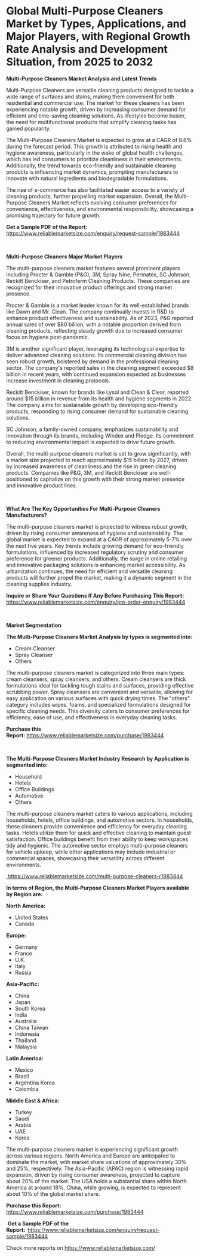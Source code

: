 <p><h1>Global Multi-Purpose Cleaners Market by Types, Applications, and Major Players, with Regional Growth Rate Analysis and Development Situation, from 2025 to 2032</h1></p><p><strong>Multi-Purpose Cleaners Market Analysis and Latest Trends</strong></p>
<p><p>Multi-Purpose Cleaners are versatile cleaning products designed to tackle a wide range of surfaces and stains, making them convenient for both residential and commercial use. The market for these cleaners has been experiencing notable growth, driven by increasing consumer demand for efficient and time-saving cleaning solutions. As lifestyles become busier, the need for multifunctional products that simplify cleaning tasks has gained popularity.</p><p>The Multi-Purpose Cleaners Market is expected to grow at a CAGR of 8.6% during the forecast period. This growth is attributed to rising health and hygiene awareness, particularly in the wake of global health challenges, which has led consumers to prioritize cleanliness in their environments. Additionally, the trend towards eco-friendly and sustainable cleaning products is influencing market dynamics, prompting manufacturers to innovate with natural ingredients and biodegradable formulations. </p><p>The rise of e-commerce has also facilitated easier access to a variety of cleaning products, further propelling market expansion. Overall, the Multi-Purpose Cleaners Market reflects evolving consumer preferences for convenience, effectiveness, and environmental responsibility, showcasing a promising trajectory for future growth.</p></p>
<p><strong>Get a Sample PDF of the Report:&nbsp;</strong> <a href="https://www.reliablemarketsize.com/enquiry/request-sample/1983444?utm_campaign=1885&utm_medium=2&utm_source=Github&utm_content=ia&utm_term=04022025&utm_id=multi-purpose-cleaners">https://www.reliablemarketsize.com/enquiry/request-sample/1983444</a></p>
<p>&nbsp;</p>
<p><strong>Multi-Purpose Cleaners Major Market Players</strong></p>
<p><p>The multi-purpose cleaners market features several prominent players including Procter & Gamble (P&G), 3M, Spray Nine, Permatex, SC Johnson, Reckitt Benckiser, and Petroferm Cleaning Products. These companies are recognized for their innovative product offerings and strong market presence.</p><p>Procter & Gamble is a market leader known for its well-established brands like Dawn and Mr. Clean. The company continually invests in R&D to enhance product effectiveness and sustainability. As of 2023, P&G reported annual sales of over $80 billion, with a notable proportion derived from cleaning products, reflecting steady growth due to increased consumer focus on hygiene post-pandemic.</p><p>3M is another significant player, leveraging its technological expertise to deliver advanced cleaning solutions. Its commercial cleaning division has seen robust growth, bolstered by demand in the professional cleaning sector. The company's reported sales in the cleaning segment exceeded $8 billion in recent years, with continued expansion expected as businesses increase investment in cleaning protocols.</p><p>Reckitt Benckiser, known for brands like Lysol and Clean & Clear, reported around $15 billion in revenue from its health and hygiene segments in 2022. The company aims for sustainable growth by developing eco-friendly products, responding to rising consumer demand for sustainable cleaning solutions.</p><p>SC Johnson, a family-owned company, emphasizes sustainability and innovation through its brands, including Windex and Pledge. Its commitment to reducing environmental impact is expected to drive future growth.</p><p>Overall, the multi-purpose cleaners market is set to grow significantly, with a market size projected to reach approximately $15 billion by 2027, driven by increased awareness of cleanliness and the rise in green cleaning products. Companies like P&G, 3M, and Reckitt Benckiser are well-positioned to capitalize on this growth with their strong market presence and innovative product lines.</p></p>
<p>&nbsp;</p>
<p><strong>What Are The Key Opportunities For Multi-Purpose Cleaners Manufacturers?</strong></p>
<p><p>The multi-purpose cleaners market is projected to witness robust growth, driven by rising consumer awareness of hygiene and sustainability. The global market is expected to expand at a CAGR of approximately 5-7% over the next five years. Key trends include growing demand for eco-friendly formulations, influenced by increased regulatory scrutiny and consumer preference for greener products. Additionally, the surge in online retailing and innovative packaging solutions is enhancing market accessibility. As urbanization continues, the need for efficient and versatile cleaning products will further propel the market, making it a dynamic segment in the cleaning supplies industry.</p></p>
<p><strong>Inquire or Share Your Questions If Any Before Purchasing This Report:</strong> <a href="https://www.reliablemarketsize.com/enquiry/pre-order-enquiry/1983444?utm_campaign=1885&utm_medium=2&utm_source=Github&utm_content=ia&utm_term=04022025&utm_id=multi-purpose-cleaners">https://www.reliablemarketsize.com/enquiry/pre-order-enquiry/1983444</a></p>
<p>&nbsp;</p>
<p><strong>Market Segmentation</strong></p>
<p><strong>The Multi-Purpose Cleaners Market Analysis by types is segmented into:</strong></p>
<p><ul><li>Cream Cleanser</li><li>Spray Cleanser</li><li>Others</li></ul></p>
<p><p>The multi-purpose cleaners market is categorized into three main types: cream cleansers, spray cleansers, and others. Cream cleansers are thick formulations ideal for tackling tough stains and surfaces, providing effective scrubbing power. Spray cleansers are convenient and versatile, allowing for easy application on various surfaces with quick drying times. The "others" category includes wipes, foams, and specialized formulations designed for specific cleaning needs. This diversity caters to consumer preferences for efficiency, ease of use, and effectiveness in everyday cleaning tasks.</p></p>
<p><strong>Purchase this Report:&nbsp;</strong><a href="https://www.reliablemarketsize.com/purchase/1983444?utm_campaign=1885&utm_medium=2&utm_source=Github&utm_content=ia&utm_term=04022025&utm_id=multi-purpose-cleaners">https://www.reliablemarketsize.com/purchase/1983444</a></p>
<p>&nbsp;</p>
<p><strong>The Multi-Purpose Cleaners Market Industry Research by Application is segmented into:</strong></p>
<p><ul><li>Household</li><li>Hotels</li><li>Office Buildings</li><li>Automotive</li><li>Others</li></ul></p>
<p><p>The multi-purpose cleaners market caters to various applications, including households, hotels, office buildings, and automotive sectors. In households, these cleaners provide convenience and efficiency for everyday cleaning tasks. Hotels utilize them for quick and effective cleaning to maintain guest satisfaction. Office buildings benefit from their ability to keep workspaces tidy and hygienic. The automotive sector employs multi-purpose cleaners for vehicle upkeep, while other applications may include industrial or commercial spaces, showcasing their versatility across different environments.</p></p>
<p><a href="https://www.reliablemarketsize.com/multi-purpose-cleaners-r1983444?utm_campaign=1885&utm_medium=2&utm_source=Github&utm_content=ia&utm_term=04022025&utm_id=multi-purpose-cleaners">&nbsp;https://www.reliablemarketsize.com/multi-purpose-cleaners-r1983444</a></p>
<p><strong>In terms of Region, the Multi-Purpose Cleaners Market Players available by Region are:</strong></p>
<p>
    <p> <strong> North America: </strong>
        <ul>
            <li>United States</li>
            <li>Canada</li>
        </ul>
        </p> 
    <p> <strong> Europe: </strong>
        <ul>
            <li>Germany</li>
            <li>France</li>
            <li>U.K.</li>
            <li>Italy</li>
            <li>Russia</li>
        </ul>
        </p> 
    <p> <strong> Asia-Pacific: </strong>
        <ul>
            <li>China</li>
            <li>Japan</li>
            <li>South Korea</li>
            <li>India</li>
            <li>Australia</li>
            <li>China Taiwan</li>
            <li>Indonesia</li>
            <li>Thailand</li>
            <li>Malaysia</li>
        </ul>
        </p> 
    <p> <strong> Latin America: </strong>
        <ul>
            <li>Mexico</li>
            <li>Brazil</li>
            <li>Argentina Korea</li>
            <li>Colombia</li>
        </ul>
        </p> 
    <p> <strong> Middle East & Africa: </strong>
        <ul>
            <li>Turkey</li>
            <li>Saudi</li>
            <li>Arabia</li>
            <li>UAE</li>
            <li>Korea</li>
        </ul>
    </p>
    </p>
<p><p>The multi-purpose cleaners market is experiencing significant growth across various regions. North America and Europe are anticipated to dominate the market, with market share valuations of approximately 30% and 25%, respectively. The Asia-Pacific (APAC) region is witnessing rapid expansion, driven by rising consumer awareness, projected to capture about 20% of the market. The USA holds a substantial share within North America at around 18%. China, while growing, is expected to represent about 10% of the global market share.</p></p>
<p><strong>Purchase this Report: </strong><a href="https://www.reliablemarketsize.com/purchase/1983444?utm_campaign=1885&utm_medium=2&utm_source=Github&utm_content=ia&utm_term=04022025&utm_id=multi-purpose-cleaners">https://www.reliablemarketsize.com/purchase/1983444</a></p>
<p>&nbsp;<strong>Get a Sample PDF of the Report:&nbsp;&nbsp;</strong><a href="https://www.reliablemarketsize.com/enquiry/request-sample/1983444?utm_campaign=1885&utm_medium=2&utm_source=Github&utm_content=ia&utm_term=04022025&utm_id=multi-purpose-cleaners">https://www.reliablemarketsize.com/enquiry/request-sample/1983444</a></p>
<p><strong></strong></p>
<p>Check more reports on <a href="https://www.reliablemarketsize.com/?utm_campaign=1885&utm_medium=2&utm_source=Github&utm_content=ia&utm_term=04022025&utm_id=multi-purpose-cleaners">https://www.reliablemarketsize.com/</a></p>